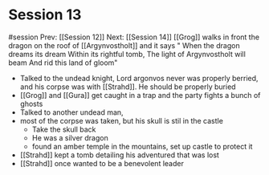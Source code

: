 # Session 13
#session
Prev: [[Session 12]]
Next: [[Session 14]]
[[Grog]] walks in front the dragon on the roof of [[Argynvostholt]] and it says
"	When the dragon dreams its dream
    Within its rightful tomb,
    The light of Argynvostholt will beam
    And rid this land of gloom"

- Talked to the undead knight, Lord argonvos never was properly berried, and his corpse was with [[Strahd]]. He should be properly buried
- [[Grog]] and [[Gura]] get caught in a trap and the party fights a bunch of ghosts
- Talked to another undead man, 
- most of the corpse was taken, but his skull is stil in the castle
	- Take the skull back
	- He was a silver dragon 
	- found an amber temple in the mountains, set up castle to protect it
- [[Strahd]] kept a tomb detailing his adventured that was lost
- [[Strahd]] once wanted to be a benevolent leader